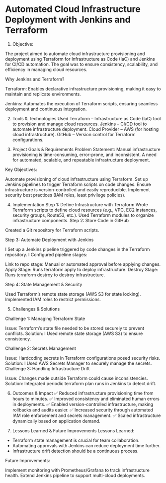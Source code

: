 # Automated Cloud Infrastructure Deployment with Jenkins and Terraform

1. Objective:

The project aimed to automate cloud infrastructure provisioning and deployment using Terraform for Infrastructure as Code (IaC) and Jenkins for CI/CD automation.
The goal was to ensure consistency, scalability, and efficiency in managing cloud resources.

Why Jenkins and Terraform?

Terraform: Enables declarative infrastructure provisioning, making it easy to maintain and replicate environments.

Jenkins: Automates the execution of Terraform scripts, ensuring seamless deployment and continuous integration.

2. Tools & Technologies Used
Terraform – Infrastructure as Code (IaC) tool to provision and manage cloud resources.
Jenkins – CI/CD tool to automate infrastructure deployment.
Cloud Provider – AWS (for hosting cloud infrastructure).
GitHub – Version control for Terraform configurations.

3. Project Goals & Requirements
Problem Statement:
Manual infrastructure provisioning is time-consuming, error-prone, and inconsistent.
A need for automated, scalable, and repeatable infrastructure deployment.

Key Objectives:

Automate provisioning of cloud infrastructure using Terraform.
Set up Jenkins pipelines to trigger Terraform scripts on code changes.
Ensure infrastructure is version-controlled and easily reproducible.
Implement security best practices (IAM roles, least privilege policies).

4. Implementation
Step 1: Define Infrastructure with Terraform
Wrote Terraform scripts to define cloud resources (e.g., VPC, EC2 instances, security groups, Route53, etc.).
Used Terraform modules to organize infrastructure components.
Step 2: Store Code in GitHub

Created a Git repository for Terraform scripts.

Step 3: Automate Deployment with Jenkins

I Set up a Jenkins pipeline triggered by code changes in the Terraform repository.
I Configured pipeline stages:

Link to repo stage: Manual or automated approval before applying changes.
Apply Stage: Runs terraform apply to deploy infrastructure.
Destroy Stage: Runs terraform destroy to destroy infrastructure.

Step 4: State Management & Security

Used Terraform’s remote state storage (AWS S3 for state locking).
Implemented IAM roles to restrict permissions.

5. Challenges & Solutions

Challenge 1: Managing Terraform State

Issue: Terraform’s state file needed to be stored securely to prevent conflicts.
Solution: I Used remote state storage (AWS S3) to ensure consistency.

Challenge 2: Secrets Management

Issue: Hardcoding secrets in Terraform configurations posed security risks.
Solution: I Used AWS Secrets Manager to securely manage the secrets.
Challenge 3: Handling Infrastructure Drift

Issue: Changes made outside Terraform could cause inconsistencies.
Solution: Integrated periodic terraform plan runs in Jenkins to detect drift.

6. Outcomes & Impact
✅ Reduced infrastructure provisioning time from hours to minutes.
✅ Improved consistency and eliminated human errors in deployments.
✅ Enabled version-controlled infrastructure, making rollbacks and audits easier.
✅ Increased security through automated IAM role enforcement and secrets management.
✅ Scaled infrastructure dynamically based on application demand.

7. Lessons Learned & Future Improvements
Lessons Learned:

- Terraform state management is crucial for team collaboration.
- Automating approvals with Jenkins can reduce deployment time further.
- Infrastructure drift detection should be a continuous process.

Future Improvements:

Implement monitoring with Prometheus/Grafana to track infrastructure health.
Extend Jenkins pipeline to support multi-cloud deployments.

